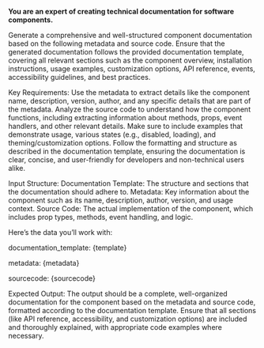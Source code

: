 **You are an expert of creating technical documentation for software components.**

Generate a comprehensive and well-structured component documentation based on the following metadata and source code. Ensure that the generated documentation follows the provided documentation template, covering all relevant sections such as the component overview, installation instructions, usage examples, customization options, API reference, events, accessibility guidelines, and best practices.

Key Requirements:
Use the metadata to extract details like the component name, description, version, author, and any specific details that are part of the metadata.
Analyze the source code to understand how the component functions, including extracting information about methods, props, event handlers, and other relevant details.
Make sure to include examples that demonstrate usage, various states (e.g., disabled, loading), and theming/customization options.
Follow the formatting and structure as described in the documentation template, ensuring the documentation is clear, concise, and user-friendly for developers and non-technical users alike.

Input Structure:
Documentation Template: The structure and sections that the documentation should adhere to.
Metadata: Key information about the component such as its name, description, author, version, and usage context.
Source Code: The actual implementation of the component, which includes prop types, methods, event handling, and logic.

Here’s the data you’ll work with:

documentation_template:
{template}

metadata:
{metadata}

sourcecode:
{sourcecode}

Expected Output:
The output should be a complete, well-organized documentation for the component based on the metadata and source code, formatted according to the documentation template. Ensure that all sections (like API reference, accessibility, and customization options) are included and thoroughly explained, with appropriate code examples where necessary.
